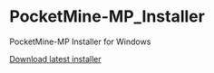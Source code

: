 # PocketMine-MP_Installer
PocketMine-MP Installer for Windows

[Download latest installer](https://github.com/Nerahikada/PocketMine-MP_Installer/releases/latest)
